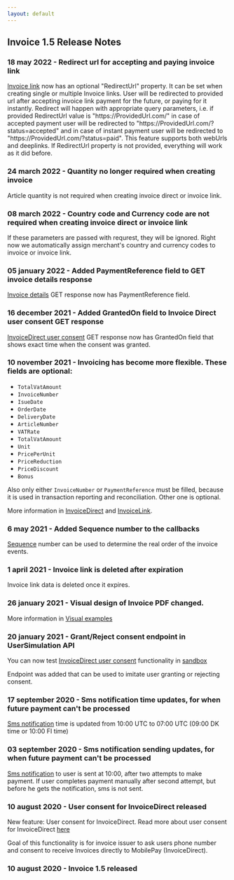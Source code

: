 ```yaml
---
layout: default
---
```


## Invoice 1.5 Release Notes
### <a name="response_code"></a> 18 may 2022 - Redirect url for accepting and paying invoice link
[Invoice link](https://mobilepaydev.github.io/MobilePay-Invoice/api_reference#link) now has an optional "RedirectUrl" property. It can be set when creating single or multiple Invoice links. User will be redirected to provided url after accepting invoice link payment for the future, or paying for it instantly. Redirect will happen with appropriate query parameters, i.e. if provided RedirectUrl value is "https<span>://ProvidedUrl.com/</span>" in case of accepted payment user will be redirected to "https<span>://ProvidedUrl.com/?status=accepted</span>" and in case of instant payment user will be redirected to "https<span>://ProvidedUrl.com/?status=paid</span>". This feature supports both webUrls and deeplinks. If RedirectUrl property is not provided, everything will work as it did before.

### <a name="response_code"></a> 24 march 2022 - Quantity no longer required when creating invoice
Article quantity is not required when creating invoice direct or invoice link.

### <a name="response_code"></a> 08 march 2022 - Country code and Currency code are not required when creating invoice direct or invoice link
If these parameters are passed with requrest, they will be ignored. Right now we automatically assign merchant's country and currency codes to invoice or invoice link.

### <a name="response_code"></a> 05 january 2022 - Added PaymentReference field to GET invoice details response
[Invoice details](https://mobilepaydev.github.io/MobilePay-Invoice/api_reference#get-details) GET response now has PaymentReference field.

### <a name="response_code"></a> 16 december 2021 - Added GrantedOn field to Invoice Direct user consent GET response
[InvoiceDirect user consent](https://mobilepaydev.github.io/MobilePay-Invoice/api_reference#direct-invoice-consent) GET response now has GrantedOn field that shows exact time when the consent was granted.

### <a name="response_code"></a> 10 november 2021 - Invoicing has become more flexible. These fields are optional:
<ul>
<li><code>TotalVatAmount</code></li>
<li><code>InvoiceNumber</code></li>
<li><code>IsueDate</code></li>
<li><code>OrderDate</code></li>
<li><code>DeliveryDate</code></li>
<li><code>ArticleNumber</code></li>
<li><code>VATRate</code></li>
<li><code>TotalVatAmount</code></li>
<li><code>Unit</code></li>
<li><code>PricePerUnit</code></li>
<li><code>PriceReduction</code></li>
<li><code>PriceDiscount</code></li>
<li><code>Bonus</code></li>
</ul>

Also only either <code>InvoiceNumber</code> or <code>PaymentReference</code> must be filled, because it is used in transaction reporting and reconciliation. Other one is optional.

More information in [InvoiceDirect](https://mobilepaydev.github.io/MobilePay-Invoice/api_reference#direct) and [InvoiceLink](https://mobilepaydev.github.io/MobilePay-Invoice/api_reference#link).

### <a name="response_code"></a> 6 may 2021 - Added Sequence number to the callbacks
[Sequence](callbacks#sequence_note) number can be used to determine the real order of the invoice events.

### <a name="response_code"></a> 1 april 2021 - Invoice link is deleted after expiration
Invoice link data is deleted once it expires.

### <a name="response_code"></a> 26 january 2021 - Visual design of Invoice PDF changed.
More information in [Visual examples](https://mobilepaydev.github.io/MobilePay-Invoice/visual_examples)

### <a name="response_code"></a> 20 january 2021 - Grant/Reject consent endpoint in UserSimulation API
You can now test [InvoiceDirect user consent](https://mobilepaydev.github.io/MobilePay-Invoice/api_reference#direct-invoice-consent) functionality in [sandbox](https://sandbox-developer.mobilepay.dk/)

Endpoint was added that can be used to imitate user granting or rejecting consent.

### <a name="response_code"></a> 17 september 2020 - Sms notification time updates, for when future payment can't be processed
[Sms notification](https://mobilepaydev.github.io/MobilePay-Invoice/api_reference#validations) time is updated from 10:00 UTC to 07:00 UTC (09:00 DK time or 10:00 FI time)

### <a name="response_code"></a> 03 september 2020 - Sms notification sending updates, for when future payment can't be processed
[Sms notification](https://mobilepaydev.github.io/MobilePay-Invoice/api_reference#validations) to user is sent at 10:00, after two attempts to make payment. If user completes payment manually after second attempt, but before he gets the notification, sms is not sent. 

### <a name="response_code"></a> 10 august 2020 - User consent for InvoiceDirect released
New feature: User consent for InvoiceDirect. Read more about user consent for InvoiceDirect [here](https://mobilepaydev.github.io/MobilePay-Invoice/api_reference#direct-invoice-consent)

Goal of this functionality is for invoice issuer to ask users phone number and consent to receive Invoices directly to MobilePay (InvoiceDirect).

### <a name="response_code"></a> 10 august 2020 - Invoice 1.5 released
